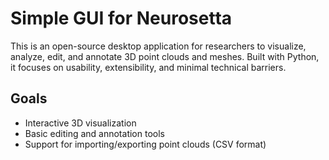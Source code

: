 # Simple GUI for Neurosetta

This is an open-source desktop application for researchers to visualize, analyze, edit, and annotate 3D point clouds and meshes. Built with Python, it focuses on usability, extensibility, and minimal technical barriers.

## Goals
- Interactive 3D visualization
- Basic editing and annotation tools
- Support for importing/exporting point clouds (CSV format)